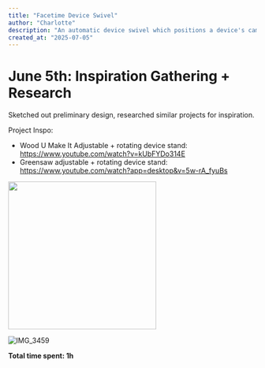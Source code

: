 ```yaml
---
title: "Facetime Device Swivel"
author: "Charlotte"
description: "An automatic device swivel which positions a device's camera to capture certain items (such as a face, plates/bowls, or a pet)!"
created_at: "2025-07-05"
---
```


# June 5th: Inspiration Gathering + Research

Sketched out preliminary design, researched similar projects for inspiration. 

Project Inspo: 
 - Wood U Make It Adjustable + rotating device stand: https://www.youtube.com/watch?v=kUbFYDo314E
 - Greensaw adjustable + rotating device stand: https://www.youtube.com/watch?app=desktop&v=5w-rA_fyuBs

<img src="[image.png](https://github.com/user-attachments/assets/1be4ea4e-dec3-4b08-a9c3-baa998063e78)" width="300"/>

![IMG_3459](https://github.com/user-attachments/assets/1be4ea4e-dec3-4b08-a9c3-baa998063e78)


**Total time spent: 1h**
